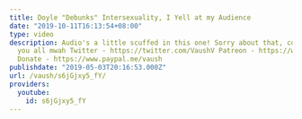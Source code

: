```yaml
---
title: Doyle "Debunks" Intersexuality, I Yell at my Audience
date: "2019-10-11T16:13:54+08:00"
type: video
description: Audio's a little scuffed in this one! Sorry about that, comrades. I love
  you all mwah Twitter - https://twitter.com/VaushV Patreon - https://www.patreon.com/vaush
  Donate - https://www.paypal.me/vaush
publishdate: "2019-05-03T20:16:53.000Z"
url: /vaush/s6jGjxy5_fY/
providers:
  youtube:
    id: s6jGjxy5_fY
---
```

